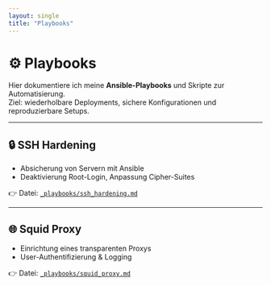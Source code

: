 ```yaml
---
layout: single
title: "Playbooks"
---
```


# ⚙️ Playbooks

Hier dokumentiere ich meine **Ansible-Playbooks** und Skripte zur Automatisierung.  
Ziel: wiederholbare Deployments, sichere Konfigurationen und reproduzierbare Setups.

---

## 🔒 SSH Hardening
- Absicherung von Servern mit Ansible  
- Deaktivierung Root-Login, Anpassung Cipher-Suites  

👉 Datei: [`_playbooks/ssh_hardening.md`](../_playbooks/ssh_hardening.md)

---

## 🌐 Squid Proxy
- Einrichtung eines transparenten Proxys  
- User-Authentifizierung & Logging  

👉 Datei: [`_playbooks/squid_proxy.md`](../_playbooks/squid_proxy.md)
